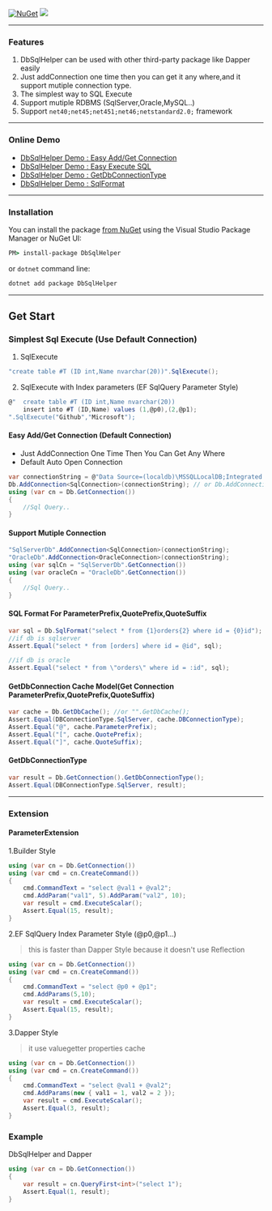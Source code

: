[![NuGet](https://img.shields.io/nuget/v/DbSqlHelper.svg)](https://www.nuget.org/packages/DbSqlHelper)
![](https://img.shields.io/nuget/dt/DbSqlHelper.svg)

---
### Features

1. DbSqlHelper can be used with other third-party package like Dapper easily
2. Just addConnection one time then you can get it any where,and it support mutiple connection type.
3. The simplest way to SQL Execute
4. Support mutiple RDBMS (SqlServer,Oracle,MySQL..)
5. Support `net40;net45;net451;net46;netstandard2.0;` framework

---
### Online Demo
- [DbSqlHelper Demo : Easy Add/Get Connection ](https://dotnetfiddle.net/VcDt2Y)
- [DbSqlHelper Demo : Easy Execute SQL](https://dotnetfiddle.net/YWuQGb)
- [DbSqlHelper Demo : GetDbConnectionType](https://dotnetfiddle.net/1ida8T)
- [DbSqlHelper Demo : SqlFormat](https://dotnetfiddle.net/kjZ2nn)

---
### Installation

You can install the package [from NuGet](https://www.nuget.org/packages/DbSqlHelper) using the Visual Studio Package Manager or NuGet UI:

```cmd
PM> install-package DbSqlHelper
```

or `dotnet` command line:

```cmd
dotnet add package DbSqlHelper
```

---

## Get Start

### Simplest Sql Execute (Use Default Connection)

1. SqlExecute
```C#
"create table #T (ID int,Name nvarchar(20))".SqlExecute();
```

2. SqlExecute with Index parameters (EF SqlQuery Parameter Style)
```C#
@"  create table #T (ID int,Name nvarchar(20))
    insert into #T (ID,Name) values (1,@p0),(2,@p1);
".SqlExecute("Github","Microsoft");
```

#### Easy Add/Get Connection (Default Connection)
- Just AddConnection One Time Then You Can Get Any Where
- Default Auto Open Connection
```C#
var connectionString = @"Data Source=(localdb)\MSSQLLocalDB;Integrated Security=SSPI;Initial Catalog=master;";
Db.AddConnection<SqlConnection>(connectionString); // or Db.AddConnection(typeof(SqlConnection),connectionString);
using (var cn = Db.GetConnection()) 
{
    //Sql Query..
}
```

#### Support Mutiple Connection
```C#
"SqlServerDb".AddConnection<SqlConnection>(connectionString);
"OracleDb".AddConnection<OracleConnection>(connectionString);
using (var sqlCn = "SqlServerDb".GetConnection())
using (var oracleCn = "OracleDb".GetConnection())
{
    //Sql Query..
}
```

#### SQL Format For ParameterPrefix,QuotePrefix,QuoteSuffix
```C#
var sql = Db.SqlFormat("select * from {1}orders{2} where id = {0}id");
//if db is sqlserver
Assert.Equal("select * from [orders] where id = @id", sql); 

//if db is oracle
Assert.Equal("select * from \"orders\" where id = :id", sql); 
```

#### GetDbConnection Cache Model(Get Connection ParameterPrefix,QuotePrefix,QuoteSuffix)
```C#
var cache = Db.GetDbCache(); //or "".GetDbCache();
Assert.Equal(DBConnectionType.SqlServer, cache.DBConnectionType);
Assert.Equal("@", cache.ParameterPrefix);
Assert.Equal("[", cache.QuotePrefix);
Assert.Equal("]", cache.QuoteSuffix);
```

#### GetDbConnectionType

```C#
var result = Db.GetConnection().GetDbConnectionType();
Assert.Equal(DBConnectionType.SqlServer, result);
```

----

### Extension

<!--
#### CommandExtension

1. EF SqlQuery Index Parameter Style (@p0,@p1...)  
> this is faster than Dapper Style because it doesn't use Reflection
```C#
using (var cn = Db.GetConnection())
using (var command = cn.CreateCommand("select @p0 + @p1", 1, 2))
{
    var result = command.ExecuteScalar();
    Assert.Equal(3, result);
}
```

2. Dapper Style
```C#
using (var cn = Db.GetConnection())
using (var command = cn.CreateCommand("select @val1 + @val2", new { val1=5,val2=10 }))
{
    var result = command.ExecuteScalar();
    Assert.Equal(15, result);
}
```
-->

#### ParameterExtension
1.Builder Style    
```C#
using (var cn = Db.GetConnection())
using (var cmd = cn.CreateCommand())
{
    cmd.CommandText = "select @val1 + @val2";
    cmd.AddParam("val1", 5).AddParam("val2", 10);
    var result = cmd.ExecuteScalar();
    Assert.Equal(15, result);
}
```

2.EF SqlQuery Index Parameter Style (@p0,@p1...)  
> this is faster than Dapper Style because it doesn't use Reflection
```C#
using (var cn = Db.GetConnection())
using (var cmd = cn.CreateCommand())
{
    cmd.CommandText = "select @p0 + @p1";
    cmd.AddParams(5,10);
    var result = cmd.ExecuteScalar();
    Assert.Equal(15, result);
}
```

3.Dapper Style
> it use valuegetter properties cache 
```C#
using (var cn = Db.GetConnection())
using (var cmd = cn.CreateCommand())
{
    cmd.CommandText = "select @val1 + @val2";
    cmd.AddParams(new { val1 = 1, val2 = 2 });
    var result = cmd.ExecuteScalar();
    Assert.Equal(3, result);
}
```

### Example
DbSqlHelper and Dapper
```C#
using (var cn = Db.GetConnection())
{
    var result = cn.QueryFirst<int>("select 1");
    Assert.Equal(1, result);
}
```


